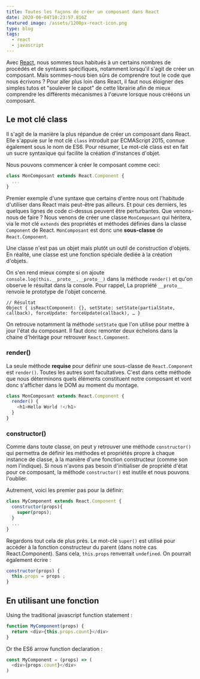 ```yaml
---
title: Toutes les façons de créer un composant dans React
date: 2020-06-04T10:23:57.816Z
featured image: /assets/1200px-react-icon.png
type: blog
tags:
  - react
  - javascript
---
```

Avec [React](https://fr.reactjs.org), nous sommes tous habitués à un certains nombres de procédés et de syntaxes spécifiques, notamment lorsqu'il s'agit de créer un composant. Mais sommes-nous bien sûrs de comprendre tout le code que nous écrivons ? Pour aller plus loin dans React, il faut nous éloigner des simples tutos et "soulever le capot" de cette librairie afin de mieux comprendre les différents mécanismes à l'œuvre lorsque nous crééons un composant.  

## Le mot clé class

Il s'agit de la manière la plus répandue de créer un composant dans React. Elle s'appuie sur le mot clé `class` introduit par ECMAScript 2015, connue également sous le nom de ES6. Pour résumer, Le mot-clé class est en fait un sucre syntaxique qui facilite la création d'instances d'objet. 

Nous pouvons commencer à créer le composant comme ceci:

```javascript
class MonComposant extends React.Component {
  ...
}
```

Premier exemple d'une syntaxe que certains d'entre nous ont l'habitude d'utiliser dans React mais peut-être pas ailleurs. Et pour ces derniers, les quelques lignes de code ci-dessus peuvent être perturbantes. Que venons-nous de faire ? Nous venons de créer une classe `MonComposant` qui héritera, via le mot clé `extends` des propriétés et méthodes définies dans la classe `Component` de React. `MonComposant` est donc une **sous-classe** de `React.Component`. 

Une classe n'est pas un objet mais plutôt un outil de construction d'objets. En réalité, une classe est une fonction spéciale dediée à la création d'objets. 

On s'en rend mieux compte si on ajoute `console.log(this.__proto__.__proto__)` dans la méthode `render()` et qu'on observe le résultat dans la console. Pour rappel, La propriété `__proto__` renvoie le prototype de l'objet concerné.

```
// Résultat
Object { isReactComponent: {}, setState: setState(partialState, callback), forceUpdate: forceUpdate(callback), … }
```

On retrouve notamment la méthode `setState` que l'on utilise pour mettre à jour l'état du composant. Il faut donc remonter deux échelons dans la chaine d'héritage pour retrouver `React.Component`.

### render()

La seule méthode **requise** pour définir une sous-classe de `React.Component` est `render()`. Toutes les autres sont facultatives. C'est dans cette méthode que nous déterminons quels éléments constituent notre composant et vont donc s'afficher dans le DOM au moment du montage.

```javascript
class MonComposant extends React.Component {
  render() {
    <h1>Hello World !</h1>
  }
}
```

### constructor()

Comme dans toute classe, on peut y retrouver une méthode `constructor()` qui permettra de définir les méthodes et propriétés propre à chaque instance de classe, à la manière d'une fonction constructeur (comme son nom l'indique). Si nous n'avons pas besoin d'initialiser de propriété d'état pour ce composant, la méthode `constructor()` est inutile et nous pouvons l'oublier.

Autrement, voici les premier pas pour la définir:

```javascript
class MyComponent extends React.Component {
  constructor(props){
    super(props);
  }
  ...
}
```

Regardons tout cela de plus près. Le mot-clé `super()` est utilisé pour accéder à la fonction constructeur du parent (dans notre cas React.Component). Sans cela, `this.props` renverrait `undefined`. On pourrait également écrire : 

```javascript
constructor(props) {
  this.props = props ;
}
```

## En utilisant une fonction

Using the traditional javascript function statement :

```javascript
function MyComponent(props) {
  return <div>{this.props.count}</div>
}
```

Or the ES6 arrow function declaration :

```javascript
const MyComponent = (props) => (
  <div>{props.count}</div>
)
```